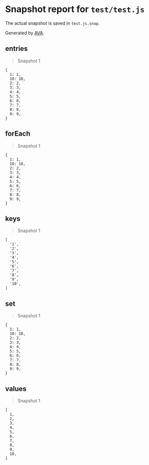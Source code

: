 # Snapshot report for `test/test.js`

The actual snapshot is saved in `test.js.snap`.

Generated by [AVA](https://avajs.dev).

## entries

> Snapshot 1

    {
      1: 1,
      10: 10,
      2: 2,
      3: 3,
      4: 4,
      5: 5,
      6: 6,
      7: 7,
      8: 8,
      9: 9,
    }

## forEach

> Snapshot 1

    {
      1: 1,
      10: 10,
      2: 2,
      3: 3,
      4: 4,
      5: 5,
      6: 6,
      7: 7,
      8: 8,
      9: 9,
    }

## keys

> Snapshot 1

    [
      '1',
      '2',
      '3',
      '4',
      '5',
      '6',
      '7',
      '8',
      '9',
      '10',
    ]

## set

> Snapshot 1

    {
      1: 1,
      10: 10,
      2: 2,
      3: 3,
      4: 4,
      5: 5,
      6: 6,
      7: 7,
      8: 8,
      9: 9,
    }

## values

> Snapshot 1

    [
      1,
      2,
      3,
      4,
      5,
      6,
      7,
      8,
      9,
      10,
    ]
